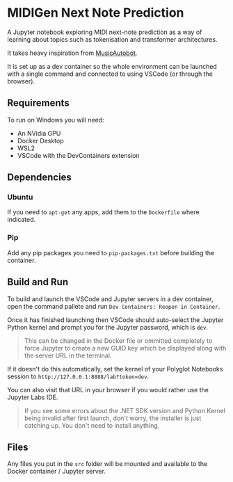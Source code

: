 # MIDIGen Next Note Prediction

A Jupyter notebook exploring MIDI next-note prediction as a way of learning about topics such as tokenisation and transformer architectures.

It takes heavy inspiration from [MusicAutobot](https://github.com/bearpelican/musicautobot/tree/master).

It is set up as a dev container so the whole environment can be launched with a single command and connected to using VSCode (or through the browser).

## Requirements
To run on Windows you will need:

- An NVidia GPU
- Docker Desktop
- WSL2
- VSCode with the DevContainers extension

## Dependencies

### Ubuntu
If you need to `apt-get` any apps, add them to the `Dockerfile` where indicated.

### Pip
Add any pip packages you need to `pip-packages.txt` before building the container.

## Build and Run
To build and launch the VSCode and Jupyter servers in a dev container, open the command pallete and run `Dev Containers: Reopen in Container`.

Once it has finished launching then VSCode should auto-select the Jupyter Python kernel and prompt you for the Jupyter password, which is `dev`.

> This can be changed in the Docker file or ommitted completely to force Jupyter to create a new GUID key which be displayed along with the server URL in the terminal.

If it doesn't do this automatically, set the kernel of your Polyglot Notebooks session to `http://127.0.0.1:8888/lab?token=dev`.

You can also visit that URL in your browser if you would rather use the Jupyter Labs IDE.

> If you see some errors about the .NET SDK version and Python Kernel being invalid after first launch, don't worry, the installer is just catching up. You don't need to install anything.

## Files
Any files you put in the `src` folder will be mounted and available to the Docker container / Jupyter server.